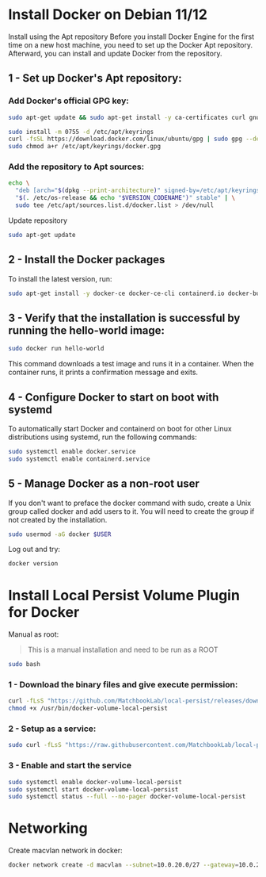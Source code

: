 # Install Docker on Debian 11/12

Install using the Apt repository Before you install Docker Engine for the first time on a new host machine, you need to set up the Docker Apt repository. Afterward, you can install and update Docker from the repository.

## 1 - Set up Docker's Apt repository:

### Add Docker's official GPG key:

```bash
sudo apt-get update && sudo apt-get install -y ca-certificates curl gnupg 
```

```bash
sudo install -m 0755 -d /etc/apt/keyrings
curl -fsSL https://download.docker.com/linux/ubuntu/gpg | sudo gpg --dearmor -o /etc/apt/keyrings/docker.gpg
sudo chmod a+r /etc/apt/keyrings/docker.gpg
```

### Add the repository to Apt sources:

```bash
echo \
  "deb [arch="$(dpkg --print-architecture)" signed-by=/etc/apt/keyrings/docker.gpg] https://download.docker.com/linux/debian \
  "$(. /etc/os-release && echo "$VERSION_CODENAME")" stable" | \
  sudo tee /etc/apt/sources.list.d/docker.list > /dev/null
```

Update repository

```bash
sudo apt-get update
```


## 2 - Install the Docker packages

To install the latest version, run:

```bash
sudo apt-get install -y docker-ce docker-ce-cli containerd.io docker-buildx-plugin 
```

## 3 - Verify that the installation is successful by running the hello-world image:

```bash
sudo docker run hello-world
```

This command downloads a test image and runs it in a container. When the container runs, it prints a confirmation message and exits.

## 4 - Configure Docker to start on boot with systemd

To automatically start Docker and containerd on boot for other Linux distributions using systemd, run the following commands:

```bash
sudo systemctl enable docker.service
sudo systemctl enable containerd.service
```

## 5 - Manage Docker as a non-root user

If you don't want to preface the docker command with sudo, create a Unix group called docker and add users to it. You will need to create the group if not created by the installation.

```bash
sudo usermod -aG docker $USER
```

Log out and try:

```bash
docker version
```

# Install Local Persist Volume Plugin for Docker

Manual as root:

> This is a manual installation and need to be run as a ROOT

```bash
sudo bash
```

### 1 - Download the binary files and give execute permission:

```bash
curl -fLsS "https://github.com/MatchbookLab/local-persist/releases/download/v1.3.0/local-persist-linux-amd64" > /usr/bin/docker-volume-local-persist
chmod +x /usr/bin/docker-volume-local-persist
```

### 2 - Setup as a service:

```bash
sudo curl -fLsS "https://raw.githubusercontent.com/MatchbookLab/local-persist/master/init/systemd.service" > /etc/systemd/system/docker-volume-local-persist.service
```

### 3 - Enable and start the service

```bash
sudo systemctl enable docker-volume-local-persist
sudo systemctl start docker-volume-local-persist
sudo systemctl status --full --no-pager docker-volume-local-persist
```

# Networking

Create macvlan network in docker:

```bash
docker network create -d macvlan --subnet=10.0.20.0/27 --gateway=10.0.20.30 -o parent=ens18 media
```

